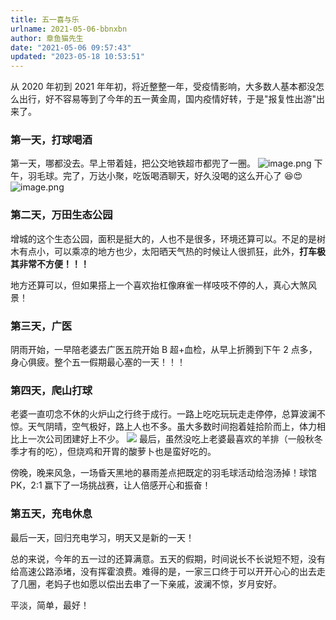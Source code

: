 ```yaml
---
title: 五一喜与乐
urlname: 2021-05-06-bbnxbn
author: 章鱼猫先生
date: "2021-05-06 09:57:43"
updated: "2023-05-18 10:53:51"
---
```


从 2020 年初到 2021 年年初，将近整整一年，受疫情影响，大多数人基本都没怎么出行，好不容易等到了今年的五一黄金周，国内疫情好转，于是"报复性出游"出来了。

### 第一天，打球喝酒

第一天，哪都没去。早上带着娃，把公交地铁超市都兜了一圈。
![image.png](https://shub-1251708715.cos.ap-guangzhou.myqcloud.com/elog-cookbook-img/li3mhmoER9OMehBlU7rtc7YXnJyP.png)
下午，羽毛球。完了，万达小聚，吃饭喝酒聊天，好久没喝的这么开心了 😆😍
![image.png](https://shub-1251708715.cos.ap-guangzhou.myqcloud.com/elog-cookbook-img/lqeZE36cEUqOCKO3Ro_Q-GQFcEWY.png)

### 第二天，万田生态公园

增城的这个生态公园，面积是挺大的，人也不是很多，环境还算可以。不足的是树木有点小，可以乘凉的地方也少，太阳晒天气热的时候让人很抓狂，此外，**打车极其非常不方便！！！**

地方还算可以，但如果搭上一个喜欢抬杠像麻雀一样吱吱不停的人，真心大煞风景！

### 第三天，广医

阴雨开始，一早陪老婆去广医五院开始 B 超+血检，从早上折腾到下午 2 点多，身心俱疲。整个五一假期最心塞的一天！！！

### 第四天，爬山打球

老婆一直叨念不休的火炉山之行终于成行。一路上吃吃玩玩走走停停，总算波澜不惊。天气阴晴，空气极好，路上人也不多。虽大多数时间抱着娃拾阶而上，体力相比上一次公司团建好上不少。
![](https://shub-1251708715.cos.ap-guangzhou.myqcloud.com/elog-cookbook-img/lunXPcdsCJH67a2Z27N-LfDOab-s.jpeg)
最后，虽然没吃上老婆最喜欢的羊排（一般秋冬季才有的吃），但烧鸡和开胃的酸萝卜也是蛮好吃的。

傍晚，晚来风急，一场昏天黑地的暴雨差点把既定的羽毛球活动给泡汤掉！球馆 PK，2:1 赢下了一场挑战赛，让人倍感开心和振奋！

### 第五天，充电休息

最后一天，回归充电学习，明天又是新的一天！

总的来说，今年的五一过的还算满意。五天的假期，时间说长不长说短不短，没有给高速公路添堵，没有挥霍浪费。难得的是，一家三口终于可以开开心心的出去走了几圈，老妈子也如愿以偿出去串了一下亲戚，波澜不惊，岁月安好。

平淡，简单，最好！
